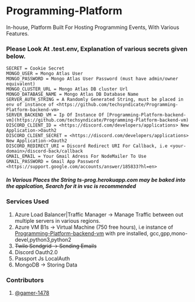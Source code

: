 # Programming-Platform
In-house, Platform Built For Hosting Programming Events, With Various Features.

### Please Look At .test.env, Explanation of various secrets given below.

```
SECRET = Cookie Secret
MONGO_USER = Mongo Atlas User
MONGO_PASSWORD = Mongo Atlas User Password (must have admin/owner equivalent)
MONGO_CLUSTER_URL = Mongo Atlas DB cluster Url
MONGO_DATABASE_NAME = Mongo Atlas DB Database Name
SERVER_AUTH_STRING = A Randomly Generated String, must be placed in env of instance of <https://github.com/techsyndicate/Programming-Platform-backend-vm>
SERVER_BACKEND_VM = Ip Of Instance Of [Programming-Platform-backend-vm](https://github.com/techsyndicate/Programming-Platform-backend-vm)
DISCORD_CLIENT_ID = <https://discord.com/developers/applications> New Application->Oauth2
DISCORD_CLIENT_SECRET = <https://discord.com/developers/applications> New Application->Oauth2
DISCORD_REDIRECT_URI = Discord Redirect URI For Callback, i.e <your-domain>/discord-back/callback
GMAIL_EMAIL = Your Gmail Adress For NodeMailer To Use
GMAIL_PASSWORD = Gmail App Password <https://support.google.com/accounts/answer/185833?hl=en>
```

##### In Various Places the String ts-prog.herokuapp.com may be baked into the applcation, Search for it in vsc is recommended

### Services Used
1. Azure Load Balancer|Traffic Manager -> Manage Traffic between out multiple servers in various regions. 
2. Azure VM B1s -> Virtual Machine (750 free hours), i.e instance of [Programming-Platform-backend-vm](https://github.com/techsyndicate/Programming-Platform-backend-vm) with pre installed, gcc,gpp,mono-devel,python3,python2
3. ~~Twilo Sendgrid -> Sending Emails~~
4. Discord Oauth2.0
5. Passport Js LocalAuth
6. MongoDB -> Storing Data

### Contributors
1. [@gamer-1478](https://aayushgarg.net)
